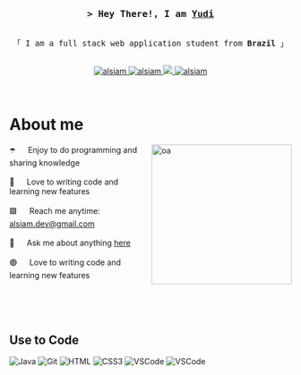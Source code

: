 <!--
<h2 align="center">
  Welcome to Al Siam World!
  <img src="https://media.giphy.com/media/hvRJCLFzcasrR4ia7z/giphy.gif" width="28">
</h2>
-->

<!--
<p align="center">
  <a href="https://github.com/alsiam"><img src="https://readme-typing-svg.herokuapp.com/?lines=Self%20Taught%20Programmer;Front%20End%20Developer;1.5%2B%20years%20of%20coding%20experience;Always%20learning%20new%20things&center=true&width=380&height=45"></a>
</p>

 -->





<!-- Intro  -->
<h3 align="center">
        <samp>&gt; Hey There!, I am
                <b><a target="_blank" href="https://alsiam.com">Yudi</a></b>
        </samp>
</h3>


<p align="center"> 
  <samp>
    <br>
    「 I am a full stack web application student from <b>Brazil</b> 」
    <br>
    <br>
  </samp>
</p>

<p align="center">
 <a href="https://alsiam.com" target="blank">
  <img src="https://img.shields.io/badge/Website-DC143C?style=for-the-badge&logo=medium&logoColor=white" alt="alsiam" />
 </a>
 <a href="https://www.linkedin.com/in/yudi-kenzo-22716725a/" target="_blank">
  <img src="https://img.shields.io/badge/LinkedIn-0077B5?style=for-the-badge&logo=linkedin&logoColor=white" alt="alsiam"/>
 </a>
 <!-- <a href="https://dev.to/alsiam" target="_blank">
  <img src="https://img.shields.io/badge/dev.to-0A0A0A?style=for-the-badge&logo=dev.to&logoColor=white" alt="alsiam" />
 </a> -->
 <a href="https://twitter.com/_alsiam" target="_blank">
  <img src="https://img.shields.io/badge/Twitter-1DA1F2?style=for-the-badge&logo=twitter&logoColor=white" />
 </a>
 <a href="https://www.instagram.com/yk_boru/" target="_blank">
  <img src="https://img.shields.io/badge/Instagram-fe4164?style=for-the-badge&logo=instagram&logoColor=white" alt="alsiam" />
 </a> 
</p>
<br />

<!-- About Section -->
 # About me
 
<p>
 <img align="right" width="250" src="https://media2.giphy.com/media/v1.Y2lkPTc5MGI3NjExMmpuY3A5dTMyaGdscXpydzd4eXU3ZHFtbmRuYjExd3k0d285dmp6eiZlcD12MV9pbnRlcm5hbF9naWZfYnlfaWQmY3Q9cw/EPJBDmeq1oikzykhjO/giphy.gif" alt="oa" />
  
 ☂️ &emsp; Enjoy to do programming and sharing knowledge <br/><br/>
 🔮 &emsp; Love to writing code and learning new features<br/><br/>
 🟪 &emsp; Reach me anytime: alsiam.dev@gmail.com<br/><br/>
 🍇 &emsp; Ask me about anything [here](https://github.com/alsiam/alsiam/issues)<br/><br/>
 🟣 &emsp; Love to writing code and learning new features
</p>
<br/>
<br/>
<br/>

## Use to Code

![Java](https://img.shields.io/badge/Java-ED8B00?style=for-the-badge&logo=openjdk&logoColor=white)
![Git](https://img.shields.io/badge/MySQL-00000F?style=for-the-badge&logo=mysql&logoColor=white)
![HTML](https://img.shields.io/badge/HTML5-E34F26?style=for-the-badge&logo=html5&logoColor=white)
![CSS3](https://img.shields.io/badge/CSS3-1572B6?style=for-the-badge&logo=css3&logoColor=white)
![VSCode](https://img.shields.io/badge/Visual_Studio-0078d7?style=for-the-badge&logo=visual%20studio&logoColor=white)
![VSCode](https://img.shields.io/badge/Eclipse-2C2255?style=for-the-badge&logo=eclipse&logoColor=white)

<br/>

